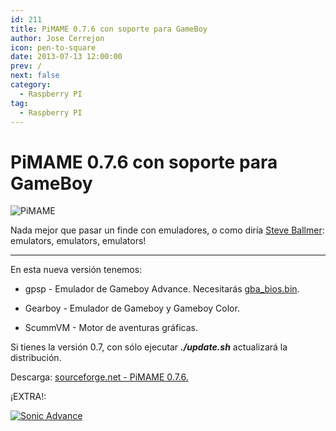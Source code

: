 ```yaml
---
id: 211
title: PiMAME 0.7.6 con soporte para GameBoy
author: Jose Cerrejon
icon: pen-to-square
date: 2013-07-13 12:00:00
prev: /
next: false
category:
  - Raspberry PI
tag:
  - Raspberry PI
---
```


# PiMAME 0.7.6 con soporte para GameBoy

![PiMAME](/images/mame.jpg)

Nada mejor que pasar un finde con emuladores, o como diría [Steve Ballmer](http://www.youtube.com/watch?v=8To-6VIJZRE): emulators, emulators, emulators!

- - -
En esta nueva versión tenemos:

* gpsp - Emulador de Gameboy Advance. Necesitarás [gba_bios.bin](/res/gba_bios.bin).

* Gearboy - Emulador de Gameboy y Gameboy Color.

* ScummVM - Motor de aventuras gráficas.

Si tienes la versión 0.7, con sólo ejecutar ***./update.sh*** actualizará la distribución.

Descarga: [sourceforge.net - PiMAME 0.7.6.](http://sourceforge.net/projects/pimame/files/pimame-0.7.6.img.zip/download)

¡EXTRA!:

<a href="/res/SonicAdvance.zip">![Sonic Advance](/images/2013/07/gba_sonic.jpg "¡Descarga y juega Sonic Advance!")</a>